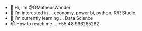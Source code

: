 - 👋 Hi, I’m @OMatheusWander
- 👀 I’m interested in ... economy, power bi, python, R/R Studio.
- 🌱 I’m currently learning ... Data Science
- 📫 How to reach me ... +55 48 996265282
